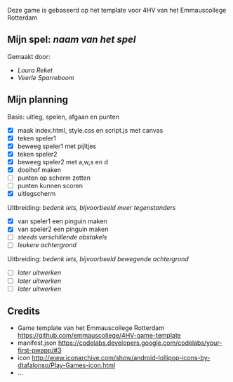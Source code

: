 Deze game is gebaseerd op het template voor 4HV van het Emmauscollege Rotterdam

## Mijn spel: *naam van het spel*
Gemaakt door:
- *Laura Reket*
- *Veerle Sparreboom*

## Mijn planning

Basis: uitleg, spelen, afgaan en punten
- [x] maak index.html, style.css en script.js met canvas
- [x] teken speler1
- [x] beweeg speler1 met pijltjes
- [x] teken speler2
- [x] beweeg speler2 met a,w,s en d
- [x] doolhof maken
- [ ] punten op scherm zetten
- [ ] punten kunnen scoren
- [x] uitlegscherm

Uitbreiding: *bedenk iets, bijvoorbeeld meer tegenstanders*
- [x] van speler1 een pinguin maken
- [x] van speler2 een pinguin maken
- [ ] *steeds verschillende obstakels*
- [ ] *leukere achtergrond*

Uitbreiding: *bedenk iets, bijvoorbeeld bewegende achtergrond*
- [ ] *later uitwerken*
- [ ] *later uitwerken*
- [ ] *later uitwerken*

## Credits
- Game template van het Emmauscollege Rotterdam https://github.com/emmauscollege/4HV-game-template
- manifest.json https://codelabs.developers.google.com/codelabs/your-first-pwapp/#3
- icon http://www.iconarchive.com/show/android-lollipop-icons-by-dtafalonso/Play-Games-icon.html
- ...
